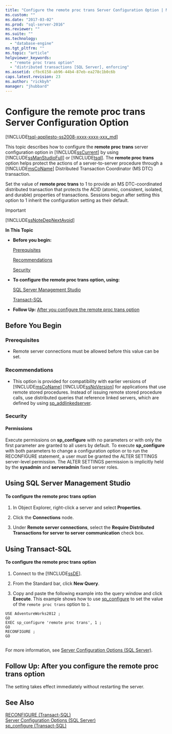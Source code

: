 ```yaml
---
title: "Configure the remote proc trans Server Configuration Option | Microsoft Docs"
ms.custom: ""
ms.date: "2017-03-02"
ms.prod: "sql-server-2016"
ms.reviewer: ""
ms.suite: ""
ms.technology: 
  - "database-engine"
ms.tgt_pltfrm: ""
ms.topic: "article"
helpviewer_keywords: 
  - "remote proc trans option"
  - "distributed transactions [SQL Server], enforcing"
ms.assetid: cfbc6158-ab96-44b4-87eb-ea278c1b0c6b
caps.latest.revision: 23
ms.author: "rickbyh"
manager: "jhubbard"
---
```

# Configure the remote proc trans Server Configuration Option
[!INCLUDE[tsql-appliesto-ss2008-xxxx-xxxx-xxx_md](../../../database-engine/configure/windows/includes/tsql-appliesto-ss2008-xxxx-xxxx-xxx-md.md)]

  This topic describes how to configure the **remote proc trans** server configuration option in [!INCLUDE[ssCurrent](../../../advanced-analytics/r-services/includes/sscurrent-md.md)] by using [!INCLUDE[ssManStudioFull](../../../advanced-analytics/r-services/includes/ssmanstudiofull-md.md)] or [!INCLUDE[tsql](../../../advanced-analytics/r-services/includes/tsql-md.md)]. The **remote proc trans** option helps protect the actions of a server-to-server procedure through a [!INCLUDE[msCoName](../../../advanced-analytics/r-services/tutorials/includes/msconame-md.md)] Distributed Transaction Coordinator (MS DTC) transaction.  
  
 Set the value of **remote proc trans** to 1 to provide an MS DTC-coordinated distributed transaction that protects the ACID (atomic, consistent, isolated, and durable) properties of transactions. Sessions begun after setting this option to 1 inherit the configuration setting as their default.  
  
> [!IMPORTANT]  
>  [!INCLUDE[ssNoteDepNextAvoid](../../../analysis-services/multidimensional-models-olap-logical-dimension-objects/includes/ssnotedepnextavoid-md.md)]  
  
 **In This Topic**  
  
-   **Before you begin:**  
  
     [Prerequisites](#Prerequisites)  
  
     [Recommendations](#Recommendations)  
  
     [Security](#Security)  
  
-   **To configure the remote proc trans option, using:**  
  
     [SQL Server Management Studio](#SSMSProcedure)  
  
     [Transact-SQL](#TsqlProcedure)  
  
-   **Follow Up:**  [After you configure the remote proc trans option](#FollowUp)  
  
##  <a name="BeforeYouBegin"></a> Before You Begin  
  
###  <a name="Prerequisites"></a> Prerequisites  
  
-   Remote server connections must be allowed before this value can be set.  
  
###  <a name="Recommendations"></a> Recommendations  
  
-   This option is provided for compatibility with earlier versions of [!INCLUDE[msCoName](../../../advanced-analytics/r-services/tutorials/includes/msconame-md.md)] [!INCLUDE[ssNoVersion](../../../advanced-analytics/r-services/includes/ssnoversion-md.md)] for applications that use remote stored procedures. Instead of issuing remote stored procedure calls, use distributed queries that reference linked servers, which are defined by using [sp_addlinkedserver](../../../relational-databases/reference/system-stored-procedures/sp-addlinkedserver-transact-sql.md).  
  
###  <a name="Security"></a> Security  
  
####  <a name="Permissions"></a> Permissions  
 Execute permissions on **sp_configure** with no parameters or with only the first parameter are granted to all users by default. To execute **sp_configure** with both parameters to change a configuration option or to run the RECONFIGURE statement, a user must be granted the ALTER SETTINGS server-level permission. The ALTER SETTINGS permission is implicitly held by the **sysadmin** and **serveradmin** fixed server roles.  
  
##  <a name="SSMSProcedure"></a> Using SQL Server Management Studio  
  
#### To configure the remote proc trans option  
  
1.  In Object Explorer, right-click a server and select **Properties**.  
  
2.  Click the **Connections** node.  
  
3.  Under **Remote server connections**, select the **Require Distributed Transactions for server to server communication** check box.  
  
##  <a name="TsqlProcedure"></a> Using Transact-SQL  
  
#### To configure the remote proc trans option  
  
1.  Connect to the [!INCLUDE[ssDE](../../../analysis-services/instances/install/windows/includes/ssde-md.md)].  
  
2.  From the Standard bar, click **New Query**.  
  
3.  Copy and paste the following example into the query window and click **Execute**. This example shows how to use [sp_configure](../../../relational-databases/reference/system-stored-procedures/sp-configure-transact-sql.md) to set the value of the `remote proc trans` option to `1`.  
  
```tsql  
USE AdventureWorks2012 ;  
GO  
EXEC sp_configure 'remote proc trans', 1 ;  
GO  
RECONFIGURE ;  
GO  
  
```  
  
 For more information, see [Server Configuration Options &#40;SQL Server&#41;](../../../database-engine/configure/windows/server-configuration-options-sql-server.md).  
  
##  <a name="FollowUp"></a> Follow Up: After you configure the remote proc trans option  
 The setting takes effect immediately without restarting the server.  
  
## See Also  
 [RECONFIGURE &#40;Transact-SQL&#41;](../../../t-sql/language-elements/reconfigure-transact-sql.md)   
 [Server Configuration Options &#40;SQL Server&#41;](../../../database-engine/configure/windows/server-configuration-options-sql-server.md)   
 [sp_configure &#40;Transact-SQL&#41;](../../../relational-databases/reference/system-stored-procedures/sp-configure-transact-sql.md)  
  
  